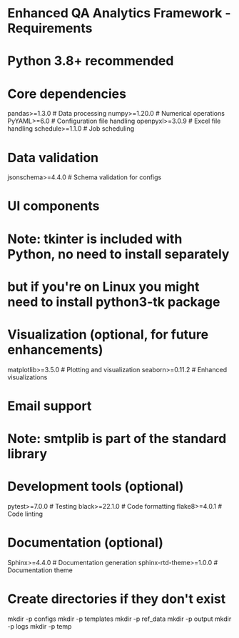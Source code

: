 # Enhanced QA Analytics Framework - Requirements
# Python 3.8+ recommended

# Core dependencies
pandas>=1.3.0         # Data processing
numpy>=1.20.0         # Numerical operations
PyYAML>=6.0           # Configuration file handling
openpyxl>=3.0.9       # Excel file handling
schedule>=1.1.0       # Job scheduling

# Data validation
jsonschema>=4.4.0     # Schema validation for configs

# UI components
# Note: tkinter is included with Python, no need to install separately
# but if you're on Linux you might need to install python3-tk package

# Visualization (optional, for future enhancements)
matplotlib>=3.5.0     # Plotting and visualization
seaborn>=0.11.2       # Enhanced visualizations 

# Email support
# Note: smtplib is part of the standard library

# Development tools (optional)
pytest>=7.0.0         # Testing
black>=22.1.0         # Code formatting
flake8>=4.0.1         # Code linting

# Documentation (optional)
Sphinx>=4.4.0         # Documentation generation
sphinx-rtd-theme>=1.0.0  # Documentation theme

# Create directories if they don't exist
mkdir -p configs
mkdir -p templates
mkdir -p ref_data
mkdir -p output
mkdir -p logs
mkdir -p temp